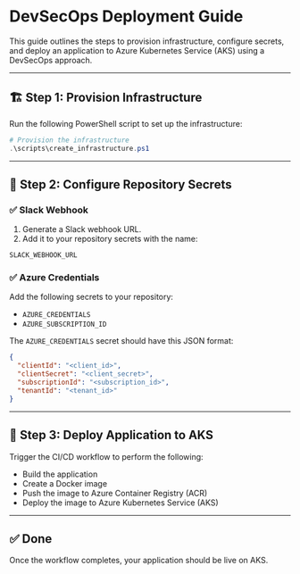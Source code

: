 # DevSecOps Deployment Guide

This guide outlines the steps to provision infrastructure, configure secrets, and deploy an application to Azure Kubernetes Service (AKS) using a DevSecOps approach.

---

## 🏗️ Step 1: Provision Infrastructure

Run the following PowerShell script to set up the infrastructure:

```powershell
# Provision the infrastructure
.\scripts\create_infrastructure.ps1
```

---

## 🔐 Step 2: Configure Repository Secrets

### ✅ Slack Webhook

1. Generate a Slack webhook URL.
2. Add it to your repository secrets with the name:

```
SLACK_WEBHOOK_URL
```

### ✅ Azure Credentials

Add the following secrets to your repository:

- `AZURE_CREDENTIALS`
- `AZURE_SUBSCRIPTION_ID`

The `AZURE_CREDENTIALS` secret should have this JSON format:

```json
{
  "clientId": "<client_id>",
  "clientSecret": "<client_secret>",
  "subscriptionId": "<subscription_id>",
  "tenantId": "<tenant_id>"
}
```

---

## 🚀 Step 3: Deploy Application to AKS

Trigger the CI/CD workflow to perform the following:

- Build the application
- Create a Docker image
- Push the image to Azure Container Registry (ACR)
- Deploy the image to Azure Kubernetes Service (AKS)

---

## ✅ Done

Once the workflow completes, your application should be live on AKS.
